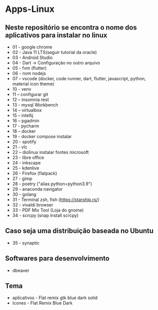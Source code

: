 # Apps-Linux
## Neste repositório se encontra o nome dos aplicativos para instalar no linux 

* 01 - google chrome 
* 02 - Java 11 LTS(seguir tutorial da oracle)
* 03 - Android Studio
* 04 - Dart -> Configuração no outro arquivo 
* 05 - fvm (flutter)
* 06 - nvm nodejs
* 07 – vscode (docker, code runner, dart, flutter, javascript, python, material icon theme)
* 10 - venv
* 11 – configurar git
* 12 – insomnia rest
* 13 - mysql Workbench
* 14 – virtualbox
* 15 – intellij
* 16 – pgadmin
* 17 - pycharm
* 18 – docker
* 19 - docker compose instalar
* 20 - spotify
* 21 - vlc
* 22 – diolinux instalar fontes microsoft
* 23 - libre office
* 24 - inkscape
* 25 - kdenlive
* 26 - Firefox (flatpack)
* 27 - gimp
* 28 - poetry ("alias python=python3.9")
* 29 - anaconda navigator 
* 30 - golang
* 31 - Terminal zsh, fish (https://starship.rs/)
* 32 - vivaldi browser
* 33 - PDF Mix Tool (Loja do gnome)
* 34 - scrcpy (snap install scrcpy)

## Caso seja uma distribuição baseada no Ubuntu
* 35 - synaptic

## Softwares para desenvolvimento
* dbeaver

## Tema

* aplicativos - Flat remix gtk blue dark solid
* ícones - Flat Remix Blue Dark
